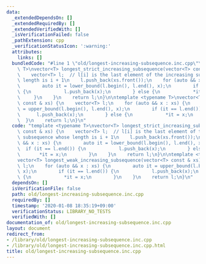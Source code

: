 ```yaml
---
data:
  _extendedDependsOn: []
  _extendedRequiredBy: []
  _extendedVerifiedWith: []
  _isVerificationFailed: false
  _pathExtension: cpp
  _verificationStatusIcon: ':warning:'
  attributes:
    links: []
  bundledCode: "#line 1 \"old/longest-increasing-subsequence.inc.cpp\"\ntemplate <typename\
    \ T>\nvector<T> longest_strict_increasing_subsequence(vector<T> const & xs) {\n\
    \    vector<T> l;  // l[i] is the last element of the increasing subsequence whose\
    \ length is i + 1\n    l.push_back(xs.front());\n    for (auto && x : xs) {\n\
    \        auto it = lower_bound(l.begin(), l.end(), x);\n        if (it == l.end())\
    \ {\n            l.push_back(x);\n        } else {\n            *it = x;\n   \
    \     }\n    }\n    return l;\n}\n\ntemplate <typename T>\nvector<T> longest_weak_increasing_subsequence(vector<T>\
    \ const & xs) {\n    vector<T> l;\n    for (auto && x : xs) {\n        auto it\
    \ = upper_bound(l.begin(), l.end(), x);\n        if (it == l.end()) {\n      \
    \      l.push_back(x);\n        } else {\n            *it = x;\n        }\n  \
    \  }\n    return l;\n}\n"
  code: "template <typename T>\nvector<T> longest_strict_increasing_subsequence(vector<T>\
    \ const & xs) {\n    vector<T> l;  // l[i] is the last element of the increasing\
    \ subsequence whose length is i + 1\n    l.push_back(xs.front());\n    for (auto\
    \ && x : xs) {\n        auto it = lower_bound(l.begin(), l.end(), x);\n      \
    \  if (it == l.end()) {\n            l.push_back(x);\n        } else {\n     \
    \       *it = x;\n        }\n    }\n    return l;\n}\n\ntemplate <typename T>\n\
    vector<T> longest_weak_increasing_subsequence(vector<T> const & xs) {\n    vector<T>\
    \ l;\n    for (auto && x : xs) {\n        auto it = upper_bound(l.begin(), l.end(),\
    \ x);\n        if (it == l.end()) {\n            l.push_back(x);\n        } else\
    \ {\n            *it = x;\n        }\n    }\n    return l;\n}\n"
  dependsOn: []
  isVerificationFile: false
  path: old/longest-increasing-subsequence.inc.cpp
  requiredBy: []
  timestamp: '2020-01-08 18:35:19+09:00'
  verificationStatus: LIBRARY_NO_TESTS
  verifiedWith: []
documentation_of: old/longest-increasing-subsequence.inc.cpp
layout: document
redirect_from:
- /library/old/longest-increasing-subsequence.inc.cpp
- /library/old/longest-increasing-subsequence.inc.cpp.html
title: old/longest-increasing-subsequence.inc.cpp
---
```

